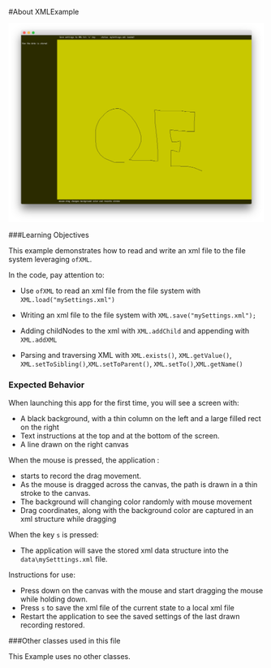#About XMLExample

![Screenshot of Example, stored as exampleName/screenshot.png (or .gif or .jpg)](xmlExample.png)


###Learning Objectives

This example demonstrates how to read and write an xml file to the file system leveraging ````ofXML````. 

In the code, pay attention to: 

* Use ````ofXML```` to read an xml file from the file system with ````XML.load("mySettings.xml")````
* Writing an xml file to the file system with
````XML.save("mySettings.xml");````

* Adding childNodes to the xml with ````XML.addChild```` and appending with ````XML.addXML````
* Parsing and traversing XML with ````XML.exists()````, ````XML.getValue()````, ````XML.setToSibling()````,````XML.setToParent()````, ````XML.setTo()````,````XML.getName()```` 


### Expected Behavior

When launching this app for the first time, you will see a screen with:

* A black background, with a thin column on the left and a large filled rect on the right
* Text instructions at the top and at the bottom of the screen. 
* A line drawn on the right canvas 

When the mouse is pressed, the application : 

* starts to record the drag movement. 
* As the mouse is dragged across the canvas, the path is drawn in a thin stroke to the canvas.
* The background will changing color randomly with mouse movement
*  Drag coordinates, along with the background color are captured in an xml structure while dragging

When the key ````s```` is pressed:

* The application will save the stored xml data structure into the ````data\mySetttings.xml```` file. 

Instructions for use:

* Press down on the canvas with the mouse and start dragging the mouse while holding down. 
* Press ````s```` to save the xml file of the current state to a local xml file
* Restart the application to see the saved settings of the last drawn recording restored. 


###Other classes used in this file

This Example uses no other classes.